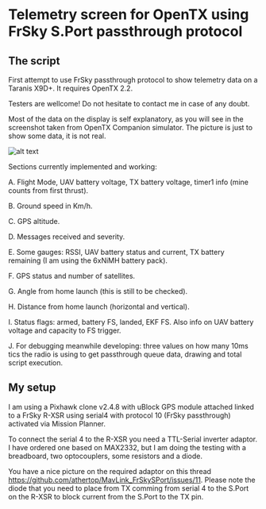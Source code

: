 # Telemetry screen for OpenTX using FrSky S.Port passthrough protocol

## The script

First attempt to use FrSky passthrough protocol to show telemetry data on a Taranis X9D+. It requires OpenTX 2.2.

Testers are wellcome! Do not hesitate to contact me in case of any doubt.

Most of the data on the display is self explanatory, as you will see in the screenshot taken from OpenTX Companion simulator. The picture is just to show some data, it is not real.

![alt text](https://github.com/jplopezll/OpenTX_FrSkySPort_passthrough_0.0.1-dev/blob/master/images/layoutv001.png "Telemetry screen layout.")

Sections currently implemented and working:

A. Flight Mode, UAV battery voltage, TX battery voltage, timer1 info (mine counts from first thrust).

B. Ground speed in Km/h.

C. GPS altitude.

D. Messages received and severity.

E. Some gauges: RSSI, UAV battery status and current, TX battery remaining (I am using the 6xNiMH battery pack).

F. GPS status and number of satellites.

G. Angle from home launch (this is still to be checked).

H. Distance from home launch (horizontal and vertical).

I. Status flags: armed, battery FS, landed, EKF FS. Also info on UAV battery voltage and capacity to FS trigger.

J. For debugging meanwhile developing: three values on how many 10ms tics the radio is using to get passthrough queue data, drawing and total script execution.

## My setup

I am using a Pixhawk clone v2.4.8 with uBlock GPS module attached linked to a FrSky R-XSR using serial4 with protocol 10 (FrSky passthrough) activated via Mission Planner.

To connect the serial 4 to the R-XSR you need a TTL-Serial inverter adaptor. I have ordered one based on MAX2332, but I am doing the testing with a breadboard, two optocouplers, some resistors and a diode.

You have a nice picture on the required adaptor on this thread <https://github.com/athertop/MavLink_FrSkySPort/issues/11>. Please note the diode that you need to place from TX comming from serial 4 to the S.Port on the R-XSR to block current from the S.Port to the TX pin.